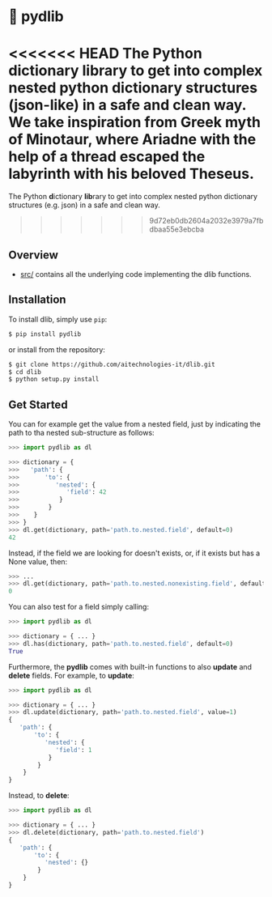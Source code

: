 # :yarn: pydlib
<<<<<<< HEAD
The Python **d**ictionary **lib**rary to get into complex nested python dictionary structures (json-like) in a safe and clean way. We take inspiration from Greek myth of Minotaur, where Ariadne with the help of a thread escaped the labyrinth with his beloved Theseus.
=======
The Python **d**ictionary **lib**rary to get into complex nested python dictionary structures (e.g. json) in a safe and clean way.
>>>>>>> 9d72eb0db2604a2032e3979a7fbdbaa55e3ebcba

## Overview

* [src/](src) contains all the underlying code implementing the dlib functions.

## Installation

To install dlib, simply use `pip`:

```bash
$ pip install pydlib
```

or install from the repository:

```bash
$ git clone https://github.com/aitechnologies-it/dlib.git
$ cd dlib
$ python setup.py install
```

## Get Started

You can for example get the value from a nested field, just by indicating the path to tha nested sub-structure as follows:

```python
>>> import pydlib as dl

>>> dictionary = {
>>>   'path': {
>>>       'to': {
>>>          'nested': {
>>>             'field': 42
>>>           }
>>>        }
>>>    }
>>> }
>>> dl.get(dictionary, path='path.to.nested.field', default=0)
42
```

Instead, if the field we are looking for doesn't exists, or, if it exists but has a None value, then:

```python
>>> ...
>>> dl.get(dictionary, path='path.to.nested.nonexisting.field', default=0)
0
```

You can also test for a field simply calling:

```python
>>> import pydlib as dl

>>> dictionary = { ... }
>>> dl.has(dictionary, path='path.to.nested.field', default=0)
True
```

Furthermore, the **pydlib** comes with built-in functions to also **update** and **delete** fields. For example, to **update**:

```python
>>> import pydlib as dl

>>> dictionary = { ... }
>>> dl.update(dictionary, path='path.to.nested.field', value=1)
{
   'path': {
       'to': {
          'nested': {
             'field': 1
           }
        }
    }
}
```

Instead, to **delete**:

```python
>>> import pydlib as dl

>>> dictionary = { ... }
>>> dl.delete(dictionary, path='path.to.nested.field')
{
   'path': {
       'to': {
          'nested': {}
        }
    }
}
```
